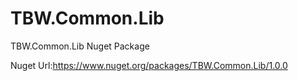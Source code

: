 # TBW.Common.Lib
TBW.Common.Lib Nuget Package

Nuget Url:https://www.nuget.org/packages/TBW.Common.Lib/1.0.0
